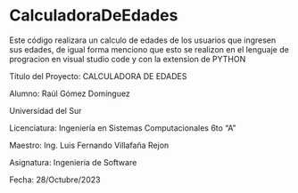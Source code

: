 # CalculadoraDeEdades
Este código realizara un calculo de edades de los usuarios que ingresen sus edades, 
de igual forma menciono que esto se realizon en el lenguaje de 
progracion en visual studio code y con la extension de PYTHON

Título del Proyecto: CALCULADORA DE EDADES

Alumno: Raúl Gómez Domínguez

Universidad del Sur

Licenciatura: Ingeniería en Sistemas Computacionales 6to “A”

Maestro: Ing. Luis Fernando Villafaña Rejon

Asignatura: Ingenieria de Software

Fecha: 28/Octubre/2023

